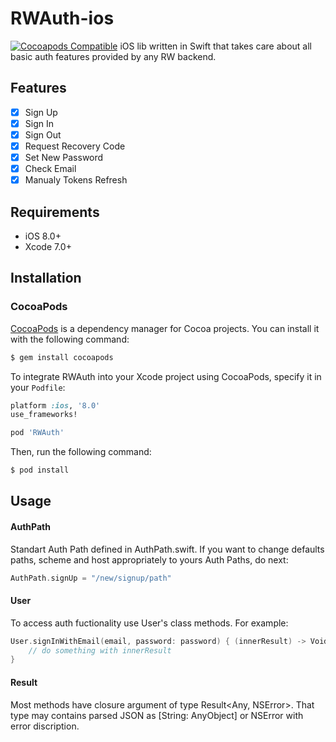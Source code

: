 # RWAuth-ios
[![Cocoapods Compatible](https://img.shields.io/cocoapods/v/RWAuth.svg)](https://img.shields.io/cocoapods/v/RWAuth.svg)
iOS lib written in Swift that takes care about all basic auth features provided by any RW backend.

## Features

- [x] Sign Up
- [x] Sign In
- [x] Sign Out
- [x] Request Recovery Code
- [x] Set New Password
- [x] Check Email
- [x] Manualy Tokens Refresh

## Requirements

- iOS 8.0+
- Xcode 7.0+

## Installation

### CocoaPods

[CocoaPods](http://cocoapods.org) is a dependency manager for Cocoa projects. You can install it with the following command:

```bash
$ gem install cocoapods
```
To integrate RWAuth into your Xcode project using CocoaPods, specify it in your `Podfile`:

```ruby
platform :ios, '8.0'
use_frameworks!

pod 'RWAuth'
```

Then, run the following command:

```bash
$ pod install
```

## Usage

#### AuthPath

Standart Auth Path defined in AuthPath.swift. If you want to change defaults paths, scheme and host appropriately to yours Auth Paths, do next:
```swift
AuthPath.signUp = "/new/signup/path"
```

#### User
To access auth fuctionality use User's class methods. For example:

```swift
User.signInWithEmail(email, password: password) { (innerResult) -> Void in
	// do something with innerResult
}
```
#### Result

Most methods have closure argument of type Result<Any, NSError>. That type may contains parsed JSON as [String: AnyObject] or NSError with error discription. 
